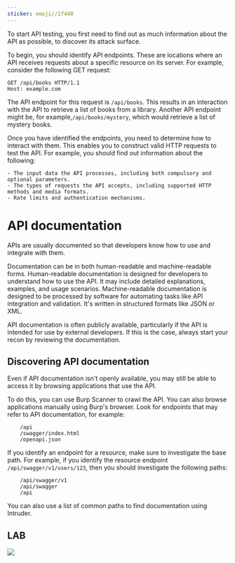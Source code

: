 ```yaml
---
sticker: emoji//1f440
---
```

To start API testing, you first need to find out as much information about the API as possible, to discover its attack surface.

To begin, you should identify API endpoints. These are locations where an API receives requests about a specific resource on its server. For example, consider the following GET request:

```
GET /api/books HTTP/1.1
Host: example.com
```

The API endpoint for this request is `/api/books`. This results in an interaction with the API to retrieve a list of books from a library. Another API endpoint might be, for example,`/api/books/mystery`, which would retrieve a list of mystery books.

Once you have identified the endpoints, you need to determine how to interact with them. This enables you to construct valid HTTP requests to test the API. For example, you should find out information about the following:

```ad-summary
- The input data the API processes, including both compulsory and optional parameters.
- The types of requests the API accepts, including supported HTTP methods and media formats.
- Rate limits and authentication mechanisms.
```

# API documentation

APIs are usually documented so that developers know how to use and integrate with them.

Documentation can be in both human-readable and machine-readable forms. Human-readable documentation is designed for developers to understand how to use the API. It may include detailed explanations, examples, and usage scenarios. Machine-readable documentation is designed to be processed by software for automating tasks like API integration and validation. It's written in structured formats like JSON or XML.

API documentation is often publicly available, particularly if the API is intended for use by external developers. If this is the case, always start your recon by reviewing the documentation.
## Discovering API documentation

Even if API documentation isn't openly available, you may still be able to access it by browsing applications that use the API.

To do this, you can use Burp Scanner to crawl the API. You can also browse applications manually using Burp's browser. Look for endpoints that may refer to API documentation, for example:

```ad-info
    /api
    /swagger/index.html
    /openapi.json
```

If you identify an endpoint for a resource, make sure to investigate the base path. For example, if you identify the resource endpoint `/api/swagger/v1/users/123`, then you should investigate the following paths:

```ad-info
    /api/swagger/v1
    /api/swagger
    /api
```
You can also use a list of common paths to find documentation using Intruder.

## LAB

![](CYBERSECURITY/IMAGES/Pasted%20image%2020241004123805.png)
